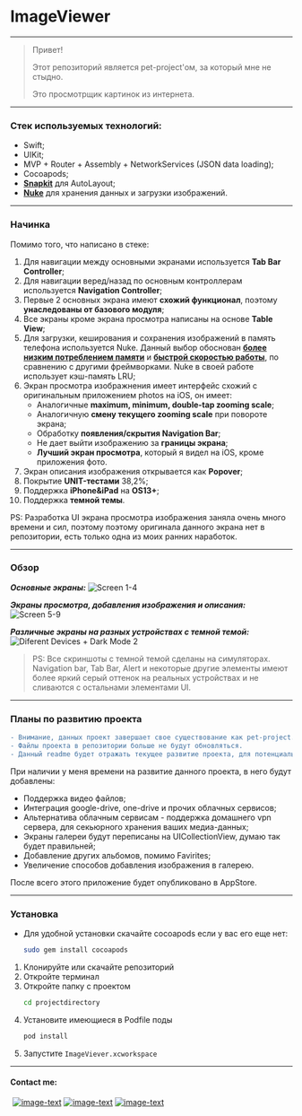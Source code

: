 # ImageViewer
___
>Привет!
>
>Этот репозиторий является pet-project'ом, за который мне не стыдно.
>
>Это просмотрщик картинок из интернета.
___
### Стек используемых технологий:
- Swift;
- UIKit;
- MVP + Router + Assembly + NetworkServices (JSON data loading);
- Cocoapods;
- [**Snapkit**](https://github.com/SnapKit/SnapKit) для AutoLayout;
- [**Nuke**](https://github.com/kean/Nuke#documentation) для хранения данных и загрузки изображений.
___
### Начинка
Помимо того, что написано в стеке:
1. Для навигации между основными экранами используется **Tab Bar Controller**;
2. Для навигации веред/назад по основным контроллерам используется **Navigation Controller**;
3. Первые 2 основных экрана имеют **схожий функционал**, поэтому **унаследованы от базового модуля**;
4. Все экраны кроме экрана просмотра написаны на основе **Table View**;
5. Для загрузки, кеширования и сохранения изображений в память телефона используется Nuke. Данный выбор обоснован [**более низким потреблением памяти**](https://medium.com/@binshakerr/image-caching-libraries-in-swift-bfcb9d7e7fe7) и [**быстрой скоростью работы**](https://github.com/kean/ImageFrameworksBenchmark), по сравнению с другими фреймворками. Nuke в своей работе использует кэш-память LRU;
6. Экран просмотра изображнения имеет интерфейс схожий с оригинальным приложением photos на iOS, он имеет:
    + Аналогичные **maximum, minimum, double-tap zooming scale**;
    + Аналогичную **смену текущего zooming scale** при повороте экрана;
    + Обработку **появления/скрытия Navigation Bar**;
    + Не дает выйти изображению за **границы экрана**;
    + **Лучший экран просмотра**, который я видел на iOS, кроме приложения фото.
7. Экран описания изображения открывается как **Popover**;
8. Покрытие **UNIT-тестами** 38,2%;
9. Поддержка **iPhone&iPad** на **OS13+**;
10. Поддержка **темной темы**.

PS: Разработка UI экрана просмотра изображения заняла очень много времени и сил, поэтому поэтому оригинала данного экрана нет в репозитории, есть только одна из моих ранних наработок.
___
### Обзор
***Основные экраны:***
![Screen 1-4](https://user-images.githubusercontent.com/48126703/153849221-e6c1b9f3-79cc-4d42-9f38-5571fc66b694.png)

***Экраны просмотра, добавления изображения и описания:***
![Screen 5-9](https://user-images.githubusercontent.com/48126703/153849176-bd133c2e-b003-4146-9ec1-dd1ff9d3300a.png)

***Различные экраны на разных устройствах с темной темой:***
![Diferent Devices + Dark Mode 2](https://user-images.githubusercontent.com/48126703/153849021-f67029e3-ca10-4c22-a444-4782d698709d.png)

>PS: Все скриншоты с темной темой сделаны на симуляторах. Navigation bar, Tab Bar, Alert и некоторые другие элементы имеют более яркий серый оттенок на реальных устройствах и не сливаются с остальнами элементами UI.
___
### Планы по развитию проекта
```diff
- Внимание, данных проект завершает свое существование как pet-project.
- Файлы проекта в репозитории больше не будут обновляться.
- Данный readme будет отражать текущее развитие проекта, для потенциальных пользователей.
```

При наличии у меня времени на развитие данного проекта, в него будут добавлены:
+ Поддержка видео файлов;
+ Интеграция google-drive, one-drive и прочих облачных сервисов;
+ Альтернатива облачным сервисам - поддержка домашнего vpn сервера, для секьюрного хранения ваших медиа-данных;
+ Экраны галереи будут переписаны на UICollectionView, думаю так будет правильней;
+ Добавление других альбомов, помимо Favirites;
+ Увеличение способов добавления изображения в галерею.

После всего этого приложение будет опубликовано в AppStore.
___
### Установка
+ Для удобной установки скачайте cocoapods если у вас его еще нет:
    ```sh
    sudo gem install cocoapods
    ```
1. Клонируйте или скачайте репозиторий
2. Откройте терминал
3. Откройте папку с проектом 
    ```sh
    cd projectdirectory
    ```
4. Установите имеющиеся в Podfile поды
    ```sh
    pod install
    ```
5. Запустите `ImageViever.xcworkspace`
___
#### Contact me:
&nbsp;[![image-text](https://img.shields.io/badge/Gmail-D14836?style=for-the-badge&logo=gmail&logoColor=white)](https://mail.google.com/mail/#search/denmagg.work@gmail.com)&nbsp;[![image-text](https://img.shields.io/badge/Telegram-2CA5E0?style=for-the-badge&logo=telegram&logoColor=white)](https://t.me/denis99m)&nbsp;[![image-text](https://img.shields.io/badge/head_hunter-B71C1C?style=for-the-badge&logo=hh&logoColor=white)](https://hh.ru/resume/e71c0f26ff0738b4410039ed1f37645a747272)
